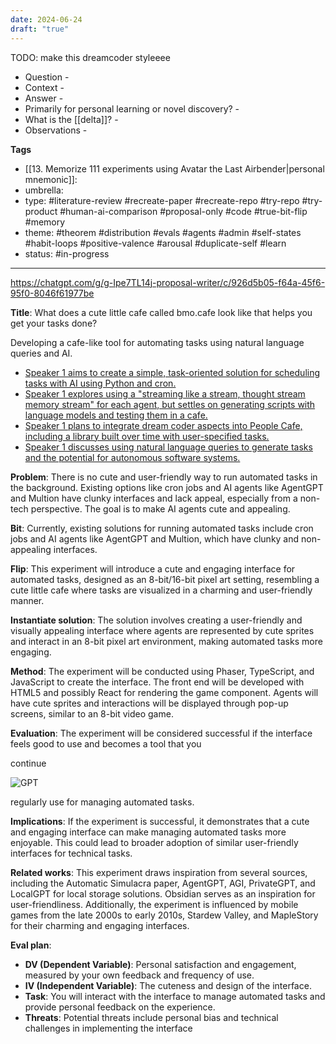 ```yaml
---
date: 2024-06-24
draft: "true"
---
```

TODO: make this dreamcoder styleeee



- Question -
- Context -
- Answer -
- Primarily for personal learning or novel discovery? - 
- What is the [[delta]]? - 
- Observations - 


**Tags**
- [[13. Memorize 111 experiments using Avatar the Last Airbender|personal mnemonic]]: 
- umbrella:
- type: #literature-review #recreate-paper #recreate-repo #try-repo #try-product #human-ai-comparison #proposal-only #code #true-bit-flip #memory
- theme:  #theorem #distribution #evals #agents #admin #self-states #habit-loops #positive-valence #arousal #duplicate-self #learn
- status:  #in-progress 





---


https://chatgpt.com/g/g-Ipe7TL14j-proposal-writer/c/926d5b05-f64a-45f6-95f0-8046f61977be

**Title**: What does a cute little cafe called bmo.cafe look like that helps you get your tasks done?


Developing a cafe-like tool for automating tasks using natural language queries and AI.
- [Speaker 1 aims to create a simple, task-oriented solution for scheduling tasks with AI using Python and cron.](https://otter.ai/u/kU5mAFKvcY8IXW-jD8Ze2cLZt0c?tab=chat&t=9s&view=transcript)
- [Speaker 1 explores using a "streaming like a stream, thought stream memory stream" for each agent, but settles on generating scripts with language models and testing them in a cafe.](https://otter.ai/u/kU5mAFKvcY8IXW-jD8Ze2cLZt0c?tab=chat&t=150s&view=transcript)
- [Speaker 1 plans to integrate dream coder aspects into People Cafe, including a library built over time with user-specified tasks.](https://otter.ai/u/kU5mAFKvcY8IXW-jD8Ze2cLZt0c?tab=chat&t=300s&view=transcript)
- [Speaker 1 discusses using natural language queries to generate tasks and the potential for autonomous software systems.](https://otter.ai/u/kU5mAFKvcY8IXW-jD8Ze2cLZt0c?tab=chat&t=481s&view=transcript)


**Problem**: There is no cute and user-friendly way to run automated tasks in the background. Existing options like cron jobs and AI agents like AgentGPT and Multion have clunky interfaces and lack appeal, especially from a non-tech perspective. The goal is to make AI agents cute and appealing.

**Bit**: Currently, existing solutions for running automated tasks include cron jobs and AI agents like AgentGPT and Multion, which have clunky and non-appealing interfaces.

**Flip**: This experiment will introduce a cute and engaging interface for automated tasks, designed as an 8-bit/16-bit pixel art setting, resembling a cute little cafe where tasks are visualized in a charming and user-friendly manner.

**Instantiate solution**: The solution involves creating a user-friendly and visually appealing interface where agents are represented by cute sprites and interact in an 8-bit pixel art environment, making automated tasks more engaging.

**Method**: The experiment will be conducted using Phaser, TypeScript, and JavaScript to create the interface. The front end will be developed with HTML5 and possibly React for rendering the game component. Agents will have cute sprites and interactions will be displayed through pop-up screens, similar to an 8-bit video game.

**Evaluation**: The experiment will be considered successful if the interface feels good to use and becomes a tool that you

continue

![GPT](https://files.oaiusercontent.com/file-r2yI8REIImz4oCskt4uRiVvq?se=2124-01-01T05%3A06%3A49Z&sp=r&sv=2021-08-06&sr=b&rscc=max-age%3D1209600%2C%20immutable&rscd=attachment%3B%20filename%3D5b0340e4-f782-484e-abcd-739590ce1acf.png&sig=7zK8DZ6hhBFF/iALlAL0wI2CCr3HLVyY5dhhhRsXwAY%3D)

regularly use for managing automated tasks.

**Implications**: If the experiment is successful, it demonstrates that a cute and engaging interface can make managing automated tasks more enjoyable. This could lead to broader adoption of similar user-friendly interfaces for technical tasks.

**Related works**: This experiment draws inspiration from several sources, including the Automatic Simulacra paper, AgentGPT, AGI, PrivateGPT, and LocalGPT for local storage solutions. Obsidian serves as an inspiration for user-friendliness. Additionally, the experiment is influenced by mobile games from the late 2000s to early 2010s, Stardew Valley, and MapleStory for their charming and engaging interfaces.

**Eval plan**:

- **DV (Dependent Variable)**: Personal satisfaction and engagement, measured by your own feedback and frequency of use.
- **IV (Independent Variable)**: The cuteness and design of the interface.
- **Task**: You will interact with the interface to manage automated tasks and provide personal feedback on the experience.
- **Threats**: Potential threats include personal bias and technical challenges in implementing the interface